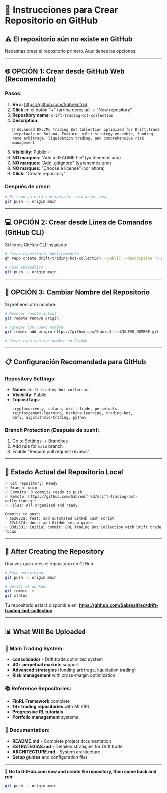# 🚀 Instrucciones para Crear Repositorio en GitHub

## ⚠️ **El repositorio aún no existe en GitHub**

Necesitas crear el repositorio primero. Aquí tienes las opciones:

---

## 🌐 **OPCIÓN 1: Crear desde GitHub Web (Recomendado)**

### **Pasos:**
1. **Ve a**: https://github.com/Sabrealfred
2. **Click** en el botón "+" (arriba derecha) → "New repository"
3. **Repository name**: `drift-trading-bot-collection`
4. **Description**: 
   ```
   🚀 Advanced DRL/ML Trading Bot Collection optimized for Drift.trade perpetuals on Solana. Features multi-strategy ensemble, funding rate arbitrage, liquidation trading, and comprehensive risk management.
   ```
5. **Visibility**: Public ✅
6. **NO marques**: "Add a README file" (ya tenemos uno)
7. **NO marques**: "Add .gitignore" (ya tenemos uno)
8. **NO marques**: "Choose a license" (por ahora)
9. **Click**: "Create repository"

### **Después de crear:**
```bash
# El repo ya está configurado, solo hacer push
git push -u origin main
```

---

## 💻 **OPCIÓN 2: Crear desde Línea de Comandos (GitHub CLI)**

Si tienes GitHub CLI instalado:

```bash
# Crear repositorio públicamenete
gh repo create drift-trading-bot-collection --public --description "🚀 Advanced DRL/ML Trading Bot Collection optimized for Drift.trade perpetuals on Solana"

# Push automático
git push -u origin main
```

---

## 🔧 **OPCIÓN 3: Cambiar Nombre del Repositorio**

Si prefieres otro nombre:

```bash
# Remover remote actual
git remote remove origin

# Agregar con nuevo nombre
git remote add origin https://github.com/Sabrealfred/NUEVO_NOMBRE.git

# Crear repo con ese nombre en GitHub
```

---

## 📋 **Configuración Recomendada para GitHub**

### **Repository Settings:**
- **Name**: `drift-trading-bot-collection`
- **Visibility**: Public
- **Topics/Tags**:
  ```
  cryptocurrency, solana, drift-trade, perpetuals, 
  reinforcement-learning, machine-learning, trading-bot, 
  defi, algorithmic-trading, python
  ```

### **Branch Protection (Después de push):**
1. Go to Settings → Branches
2. Add rule for `main` branch
3. Enable "Require pull request reviews"

---

## 🎯 **Estado Actual del Repositorio Local**

```
✅ Git repository: Ready
✅ Branch: main
✅ Commits: 3 commits ready to push
✅ Remote: https://github.com/Sabrealfred/drift-trading-bot-collection.git
✅ Files: All organized and ready

Commits to push:
- a62022a: feat: add automated GitHub push script  
- 87cb374: docs: add GitHub setup guide
- 03d2301: Initial commit: DRL Trading Bot Collection with Drift.trade focus
```

---

## 🚀 **After Creating the Repository**

Una vez que crees el repositorio en GitHub:

```bash
# Push everything
git push -u origin main

# Verify it worked  
git remote -v
git status
```

Tu repositorio estará disponible en:
**https://github.com/Sabrealfred/drift-trading-bot-collection**

---

## 📊 **What Will Be Uploaded**

### **🎯 Main Trading System:**
- **consolidado/** - Drift.trade optimized system
- **40+ perpetual markets** support
- **Advanced strategies** (funding arbitrage, liquidation trading)
- **Risk management** with cross-margin optimization

### **📚 Reference Repositories:**
- **FinRL Framework** complete
- **16+ trading repositories** with ML/DRL
- **Progressive RL tutorials**
- **Portfolio management** systems

### **📖 Documentation:**
- **README.md** - Complete project documentation
- **ESTRATEGIAS.md** - Detailed strategies for Drift.trade
- **ARCHITECTURE.md** - System architecture
- **Setup guides** and configuration files

---

**🎯 Go to GitHub.com now and create the repository, then come back and run:**
```bash
git push -u origin main
```
